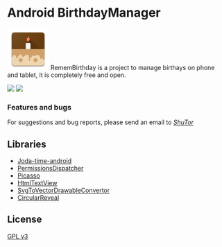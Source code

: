 # Android BirthdayManager

<img src="https://raw.githubusercontent.com/Kunzisoft/RememBirthday/master/art/logo.png" /> RememBirthday is a project to manage birthays on phone and tablet, it is completely free and open.

<img src="https://raw.githubusercontent.com/Kunzisoft/RememBirthday/master/art/screen1.jpg" width="320" />

<img src="https://raw.githubusercontent.com/Kunzisoft/RememBirthday/master/art/screen2.jpg" width="320" />

### Features and bugs
For suggestions and bug reports, please send an email to <a href="shutort@gmail.com">*ShuTor*</a>

## Libraries
- [Joda-time-android](https://github.com/dlew/joda-time-android)
- [PermissionsDispatcher](https://github.com/hotchemi/PermissionsDispatcher)
- [Picasso](http://square.github.io/picasso/)
- [HtmlTextView](https://github.com/SufficientlySecure/html-textview)
- [SvgToVectorDrawableConvertor](http://a-student.github.io/SvgToVectorDrawableConverter.Web/)
- [CircularReveal](https://github.com/ozodrukh/CircularReveal)

## License
[GPL v3](https://www.gnu.org/licenses/gpl-3.0.en.html)
